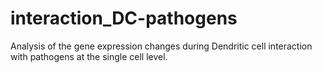 # interaction_DC-pathogens
Analysis of the gene expression changes during Dendritic cell interaction with pathogens at the single cell level.
